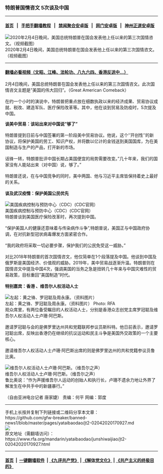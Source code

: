 ### 特朗普国情咨文   5次谈及中国
------------------------

#### [首页](https://github.com/gfw-breaker/banned-news1/blob/master/README.md) &nbsp;&nbsp;|&nbsp;&nbsp; [手把手翻墙教程](https://github.com/gfw-breaker/guides/wiki) &nbsp;&nbsp;|&nbsp;&nbsp; [禁闻聚合安卓版](https://github.com/gfw-breaker/bn-android) &nbsp;&nbsp;|&nbsp;&nbsp; [网门安卓版](https://github.com/oGate2/oGate) &nbsp;&nbsp;|&nbsp;&nbsp; [神州正道安卓版](https://github.com/SzzdOgate/update) 



<div id="headerimg">
 <img alt="2020年2月4日晚间，美国总统特朗普在国会发表他上任以来的第三次国情咨文。（视频截图）" src="https://www.rfa.org/mandarin/yataibaodao/junshiwaijiao/jt2-02042020170927.html/Capture.PNG/@@images/efce6e0d-521a-4297-bba9-fd4dc705fb8e.png" title="2020年2月4日晚间，美国总统特朗普在国会发表他上任以来的第三次国情咨文。（视频截图）"/>
 <div id="headerimgcontents">
  <div id="headerimgcaption">
   <span>
    2020年2月4日晚间，美国总统特朗普在国会发表他上任以来的第三次国情咨文。（视频截图）
   </span>
   <!-- zoomattribute -->
  </div>
  <!-- headerimgcaption -->
 </div>
 <!-- headerimagecontents -->
</div>

<hr/>


#### [翻墙必看视频（文昭、江峰、法轮功、八九六四、香港反送中...）](https://github.com/gfw-breaker/banned-news1/blob/master/pages/link3.md)

<div id="storytext">
 <div>
  <div class="slot_header">
  </div>
 </div>
 <p>
  2月4日晚间，美国总统特朗普在国会发表他上任以来的第三次国情咨文。此次国情咨文主题是”美国的伟大回归”。（Great American Comeback）
  <br/>
  <br/>
  在约一个小时的演说中，特朗普把重点放在细数执政以来的经济成果、贸易协议成就、税改、建造军队、医疗保险改革等。其中，他在谈到贸易及防疫时，5次提及中国。
 </p>
 <div>
 </div>
 <div>
 </div>
 <div>
  <b>
   谈美中贸易：该站出来对中国说”够了”
  </b>
  <br/>
  <br/>
  特朗普提到日前与中国签署的第一阶段美中贸易协议。他说，这个’’开创性’’的新协议，将保护美国的劳工、知识产权，并将数以亿计的金钱送到美国国库，为在美国制造与生产的产品，打开新的市场。
  <br/>
  <br/>
  话锋一转，特朗普批评中国长期占美国便宜的局势需要改变。”几十年来，我们的国家没有人能站出来（对中国）说，够了。”
  <br/>
  <br/>
  特朗普还说，在与中国竞争的同时，美中两国、他与习近平主席皆保持着史上最好的关系。
  <br/>
  <br/>
  <b>
   谈及武汉疫情：保护美国公民优先
  </b>
 </div>
 <div>
  <b>
  </b>
  <br/>
  <div class="image-inline captioned" style="width:622px;">
   <div style="width:622px;">
    <img alt="美国疾病控制与预防中心（CDC）(CDC官网）" src="https://www.rfa.org/mandarin/yataibaodao/huanjing/rc-01302020120154.html/0130h.jpg" title="美国疾病控制与预防中心（CDC）(CDC官网）"/>
   </div>
   <div class="image-caption">
    <span style="width:622px;">
     美国疾病控制与预防中心（CDC）(CDC官网）
    </span>
    <span class="copyright">
    </span>
   </div>
  </div>
 </div>
 <div>
 </div>
 <div>
  特朗普谈到美国医疗保险改革时，再次提到中国。
  <br/>
  <br/>
  “保护美国人的健康还意味着与传染病作斗争”,特朗普说，美国正与中国政府协调，在对抗新型冠状病毒爆发方面紧密合作。
  <br/>
  <br/>
  “我的政府将采取一切必要步骤，保护我们的公民免受这一威胁。”
  <br/>
  <br/>
  对比2018年特朗普的首次国情咨文，他仅简单在1个段落提及中国。他谈到中国及俄罗斯是美国经济、价值观的威胁。2019年，美中贸易战逐渐升温。特朗普则在国情咨文中提及中国4次，强调美国的当务之急是扭转几十年来与中国灾难性的贸易政策，目标重回”美国制造”时代。
  <br/>
  <br/>
  <b>
   特别嘉宾：香港 、维吾尔人权活动人士
  </b>
 </div>
 <div>
  <b>
  </b>
  <br/>
  <div class="image-inline captioned" style="width:1280px;">
   <div style="width:1280px;">
    <img alt="左起：黄之锋、罗冠聪及周永康。（资料图片）" src="https://www.rfa.org/mandarin/Xinwen/6-02012018115623.html/0fb76bdee0739533448781bc69232f11.jpg" title="左起：黄之锋、罗冠聪及周永康。（资料图片）"/>
   </div>
   <div class="image-caption">
    <span style="width:1280px;">
     左起：黄之锋、罗冠聪及周永康。（资料图片）
    </span>
    <span class="copyright">
     Photo: RFA
    </span>
   </div>
  </div>
 </div>
 <div>
 </div>
 <div>
  观众席里，有两位备受瞩目的人权活动人士，分别是香港众志创党主席罗冠聪及维吾尔人权活动人士卢珊·阿巴斯。
  <br/>
  <br/>
  邀请罗冠聪与会的是佛罗里达州共和党籍联邦参议员斯科特。他日前表示，邀请罗冠聪出席，反映出香港仍在继续的抗议运动和民主斗争是美国外交政策的一个主要核心。
  <br/>
  <br/>
  邀请维吾尔人权活动人士卢珊·阿巴斯出席的则是佛罗里达州的共和党籍参议员鲁比奥。
 </div>
 <div>
  <br/>
  <div class="image-inline captioned" style="width:640px;">
   <div style="width:640px;">
    <img alt="维吾尔人权活动人士卢珊·阿巴斯。（维吾尔之声）" src="https://www.rfa.org/mandarin/yataibaodao/junshiwaijiao/jt2-02042020170927.html/Rushan-Abbas.jpg" title="维吾尔人权活动人士卢珊·阿巴斯。（维吾尔之声）"/>
   </div>
   <div class="image-caption">
    <span style="width:640px;">
     维吾尔人权活动人士卢珊·阿巴斯。（维吾尔之声）
    </span>
    <span class="copyright">
    </span>
   </div>
  </div>
 </div>
 <div>
 </div>
 <div>
  鲁比奥说：“作为声援维吾尔人运动的创始人和执行长，卢珊不遗余力地让外界了解发生在中共手中的新疆暴行。”
  <br/>
  <br/>
  （自由亚洲电台记者 唐家婕） 责编：何平 网编：郭度
 </div>
</div>

<hr/>
手机上长按并复制下列链接或二维码分享本文章：<br/>
https://github.com/gfw-breaker/banned-news1/blob/master/pages/yataibaodao/jt2-02042020170927.md <br/>
<a href='https://github.com/gfw-breaker/banned-news1/blob/master/pages/yataibaodao/jt2-02042020170927.md'><img src='https://github.com/gfw-breaker/banned-news1/blob/master/pages/yataibaodao/jt2-02042020170927.md.png'/></a> <br/>
原文地址（需翻墙访问）：https://www.rfa.org/mandarin/yataibaodao/junshiwaijiao/jt2-02042020170927.html


------------------------
#### [首页](https://github.com/gfw-breaker/banned-news1/blob/master/README.md) &nbsp;|&nbsp; [一键翻墙软件](https://github.com/gfw-breaker/nogfw/blob/master/README.md) &nbsp;| [《九评共产党》](https://github.com/gfw-breaker/9ping.md/blob/master/README.md#九评之一评共产党是什么) | [《解体党文化》](https://github.com/gfw-breaker/jtdwh.md/blob/master/README.md) | [《共产主义的终极目的》](https://github.com/gfw-breaker/gczydzjmd.md/blob/master/README.md)


<img src='http://gfw-breaker.win/banned-news/pages/yataibaodao/jt2-02042020170927.md' width='0px' height='0px'/>